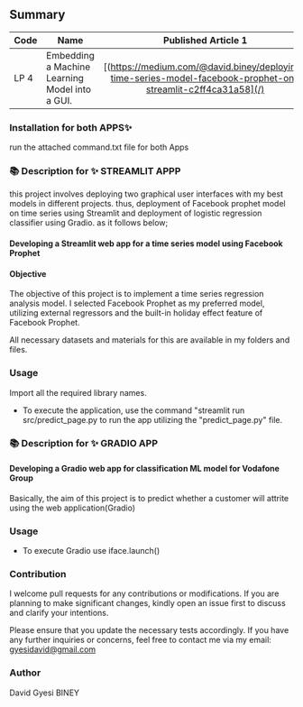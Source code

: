 ## Summary
| Code      | Name        | Published Article 1 | Published Article 2 |
|-----------|-------------|:-------------:|------:|
| LP 4 | Embedding a Machine Learning Model into a GUI.  |  [(https://medium.com/@david.biney/deploying-time-series-model-facebook-prophet-on-streamlit-c2ff4ca31a58](/) | [https://medium.com/@david.biney/customer-churn-prediction-using-web-app-gradio-for-vodafone-group-8c8ec7803f](/) |


### Installation for both  APPS✨
run the attached command.txt file for both Apps

 ### 📚 **Description** for ✨ STREAMLIT APPP

this project involves deploying two graphical user interfaces with my best models in different projects. thus, deployment of Facebook prophet model on time series using Streamlit and deployment of logistic regression classifier using Gradio. as it follows below; 

#### Developing a Streamlit web app for a time series model using Facebook Prophet 
#### Objective
The objective of this project is to implement a time series regression analysis model. I selected Facebook Prophet as my preferred model, utilizing external regressors and the built-in holiday effect feature of Facebook Prophet.

All necessary datasets and materials for this are available in my folders and files.


### Usage
Import all the required library names.

- To execute the application, use the command "streamlit run src/predict_page.py 
 to run the app utilizing the "predict_page.py" file.


### 📚 **Description** for ✨ GRADIO APP

#### Developing a Gradio web app for classification ML model for Vodafone Group
Basically, the aim of this project is to predict whether a customer will attrite using the web application(Gradio)


### Usage
- To execute Gradio use iface.launch()


### Contribution
I welcome pull requests for any contributions or modifications. If you are planning to make significant changes, kindly open an issue first to discuss and clarify your intentions.

Please ensure that you update the necessary tests accordingly. If you have any further inquiries or concerns, feel free to contact me via my email: gyesidavid@gmail.com
### Author
David Gyesi BINEY
